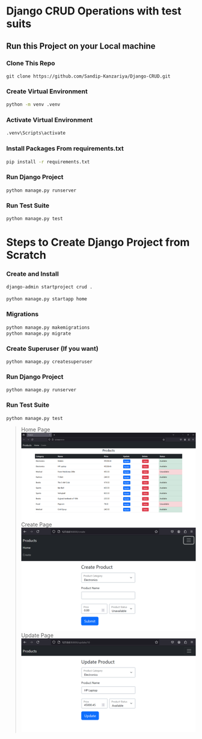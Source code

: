 # Django CRUD Operations with test suits 

## Run this Project on your Local machine 

### Clone This Repo 
```commandline
git clone https://github.com/Sandip-Kanzariya/Django-CRUD.git
```

### Create Virtual Environment

```bash
python -m venv .venv
```

### Activate Virtual Environment

```bash
.venv\Scripts\activate
```

### Install Packages From requirements.txt

```bash
pip install -r requirements.txt
```

### Run Django Project
```commandline
python manage.py runserver 
```

### Run Test Suite
```commandline
python manage.py test
```

# Steps to Create Django Project from Scratch 

### Create and Install
```commandline
django-admin startproject crud .

python manage.py startapp home
```

### Migrations 
```commandline
python manage.py makemigrations 
python manage.py migrate 
```

### Create Superuser (If you want)
```commandline
python manage.py createsuperuser
```

### Run Django Project
```commandline
python manage.py runserver 
```

### Run Test Suite
```commandline
python manage.py test
```

> Home Page 
![Read](images/img.png)
> Create Page 
![Create](images/img_1.png)
> Update Page 
![Update](images/img_2.png)